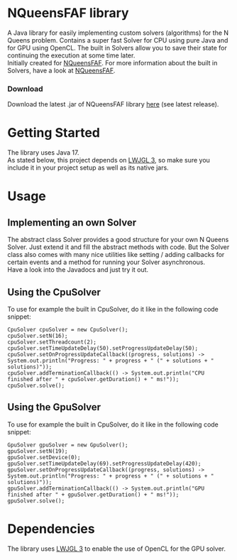 # NQueensFAF library
A Java library for easily implementing custom solvers (algorithms) for the N Queens problem. Contains a super fast Solver for CPU using pure Java and for GPU using OpenCL. The built in Solvers allow you to save their state for continuing the execution at some time later.
<br>Initially created for [NQueensFAF](https://github.com/olepoeschl/NQueensFAF). For more information about the built in Solvers, have a look at [NQueensFAF](https://github.com/olepoeschl/NQueensFAF).

### Download
Download the latest .jar of NQueensFAF library [here](https://github.com/olepoeschl/NQueensFAF-Library/releases/download/v1.2/NQueensFAF.library.jar) (see latest release).

# Getting Started
The library uses Java 17.
<br>As stated below, this project depends on [LWJGL 3](http://www.lwjgl.org/), so make sure you include it in your project setup as well as its native jars.

# Usage
## Implementing an own Solver
The abstract class Solver provides a good structure for your own N Queens Solver. Just extend it and fill the abstract methods with code.
But the Solver class also comes with many nice utilities like setting / adding callbacks for certain events and a method for running your Solver asynchronous.
<br>Have a look into the Javadocs and just try it out.

## Using the CpuSolver
To use for example the built in CpuSolver, do it like in the following code snippet:
```
CpuSolver cpuSolver = new CpuSolver();
cpuSolver.setN(16);
cpuSolver.setThreadcount(2);
cpuSolver.setTimeUpdateDelay(50).setProgressUpdateDelay(50);
cpuSolver.setOnProgressUpdateCallback((progress, solutions) -> System.out.println("Progress: " + progress + " (" + solutions + " solutions)"));
cpuSolver.addTerminationCallback(() -> System.out.println("CPU finished after " + cpuSolver.getDuration() + " ms!"));
cpuSolver.solve();
```
## Using the GpuSolver
To use for example the built in CpuSolver, do it like in the following code snippet:
```
GpuSolver gpuSolver = new GpuSolver();
gpuSolver.setN(19);
gpuSolver.setDevice(0);
gpuSolver.setTimeUpdateDelay(69).setProgressUpdateDelay(420);
gpuSolver.setOnProgressUpdateCallback((progress, solutions) -> System.out.println("Progress: " + progress + " (" + solutions + " solutions)"));
gpuSolver.addTerminationCallback(() -> System.out.println("GPU finished after " + gpuSolver.getDuration() + " ms!"));
gpuSolver.solve();
```


# Dependencies
  The library uses [LWJGL 3](http://www.lwjgl.org/) to enable the use of OpenCL for the GPU solver.
